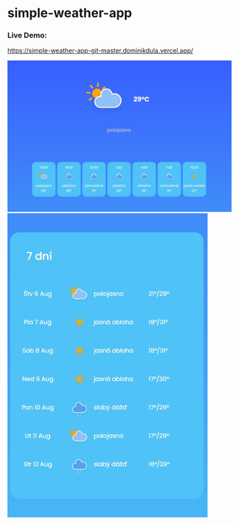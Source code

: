 # simple-weather-app

### Live Demo: 

https://simple-weather-app-git-master.dominikdula.vercel.app/


![Design preview ](./img/weather1.jpg)
![Design preview ](./img/weather2.jpg)
